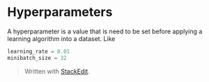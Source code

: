 # Hyperparameters

A hyperparameter is a value that is need to be set before applying a learning algorithm into a dataset. Like

```python
learning_rate = 0.01
minibatch_size = 32
```



> Written with [StackEdit](https://stackedit.io/).
<!--stackedit_data:
eyJoaXN0b3J5IjpbNjQ4NjczOTY5XX0=
-->